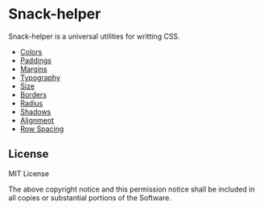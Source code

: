 # Snack-helper

Snack-helper is a universal utilities for writting CSS.

- [Colors](https://nzbin.github.io/snack-helper/#colors)
- [Paddings](https://nzbin.github.io/snack-helper/#paddings)
- [Margins](https://nzbin.github.io/snack-helper/#margins)
- [Typography](https://nzbin.github.io/snack-helper/#typography)
- [Size](https://nzbin.github.io/snack-helper/#size)
- [Borders](https://nzbin.github.io/snack-helper/#borders)
- [Radius](https://nzbin.github.io/snack-helper/#radius)
- [Shadows](https://nzbin.github.io/snack-helper/#shadows)
- [Alignment](https://nzbin.github.io/snack-helper/#alignment)
- [Row Spacing](https://nzbin.github.io/snack-helper/#gutters)

## License

MIT License

The above copyright notice and this permission notice shall be included in all
copies or substantial portions of the Software.

